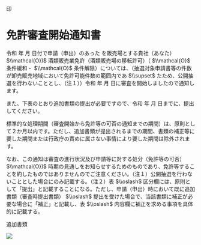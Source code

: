 印

# 免許審査開始通知書

令和 年 月 日付で申請（申出）のあった を販売場とする貴社（あなた） $\\mathcal{O})$ 酒類販売業免許（酒類販売場の移転許可）（ $\\mathcal{O}$ 条件緩和・ $\\mathcal{O}$ 条件解除）については、（抽選対象申請書等の件数が卸売販売地域において免許可能件数の範囲内であ $\\supset$ たため、公開抽選を行わないこととし、（注１））令和 年 月 日に審査を開始しましたので通知します。

また、下表のとおり追加書類の提出が必要ですので、令和 年 月 日までに、提出してください。

標準的な処理期間（審査開始から免許等の可否の通知までの期間）は、原則として２か月以内です。ただし、追加書類が提出されるまでの期間、書類の補正等に要した期間または行政庁の責めに属さない事情により要した期間は除外されます。

なお、この通知は審査の進行状況及び申請等に対する処分（免許等の可否） $\\mathcal{O})$ 時期の見通しをお知らせするためのものであり、免許等することを約したものではありませんのでご注意ください。（注１）公開抽選を行わないこととした場合にのみ記載する。（注２）表 $\\oslash$ 区分欄には、原則として「提出」と記載することになる。ただし、申請（申出）時において既に追加書類（審査時提出書類） $\\oslash$ 提出を受けた場合で、当該書類に補正が必要な場合に「補正」と記載し、表 $\\oslash$ 内容欄に補正を求める事項を具体的に記載する。

追加書類

![](https://www.nta.go.jp/tmp/85a766fa-5146-489d-9585-e04c4e557d61/images/4c508194a65c28ee6239c7dfd1b2b5560f7beed2ec078d4c805f6029635da7af.jpg)